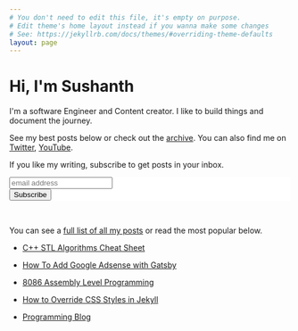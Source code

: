 ```yaml
---
# You don't need to edit this file, it's empty on purpose.
# Edit theme's home layout instead if you wanna make some changes
# See: https://jekyllrb.com/docs/themes/#overriding-theme-defaults
layout: page
---
```


<h1>Hi, I'm Sushanth</h1>

I'm a software Engineer and Content creator. I like to build things and document the journey.

See my best posts below or check out the [archive](/posts). You can also find me on [Twitter](https://twitter.com/iamkurdekar), [YouTube](https://www.youtube.com/logicalbee).

If you like my writing, subscribe to get posts in your inbox.

<!-- Begin Mailchimp Signup Form -->
<link href="//cdn-images.mailchimp.com/embedcode/horizontal-slim-10_7.css" rel="stylesheet" type="text/css">
<style type="text/css">
	#mc_embed_signup{background:#fff; clear:left; font:14px Helvetica,Arial,sans-serif; width:100%;}
	/* Add your own Mailchimp form style overrides in your site stylesheet or in this style block.
	   We recommend moving this block and the preceding CSS link to the HEAD of your HTML file. */
</style>
<div id="mc_embed_signup" style="border-style:none;">
<form action="https://logicalbee.us4.list-manage.com/subscribe/post?u=4b3196b6723d41d1ceec2de6f&amp;id=b9c30d9ce9" method="post" id="mc-embedded-subscribe-form" name="mc-embedded-subscribe-form" class="validate" target="_blank" novalidate>
    <div id="mc_embed_signup_scroll">
	<input type="email" value="" name="EMAIL" class="email" id="mce-EMAIL" placeholder="email address" required>
    <!-- real people should not fill this in and expect good things - do not remove this or risk form bot signups-->
    <div style="position: absolute; left: -4000px;" aria-hidden="true"><input type="text" name="b_858170d1a069716d224d84218_ddcdaff721" tabindex="-1" value=""></div>
    <div class="clear"><input type="submit" value="Subscribe" name="subscribe" id="mc-embedded-subscribe" class="button"></div>
    </div>
</form>
</div>

<!--End mc_embed_signup-->

<br />

You can see a [full list of all my posts](/posts) or read the most popular below.

* [C++ STL Algorithms Cheat Sheet](/C++STL-Algorithms-Cheat-Sheet)

* [How To Add Google Adsense with Gatsby](/How-To-Add-Google-Adsense-with-Gatsby)

* [8086 Assembly Level Programming](/8086-Assembly-Level-Programming)

* [How to Override CSS Styles in Jekyll](/how-to-override-css-styles-in-jekyll)

* [Programming Blog](https://www.logicalnumbers.com)

<script src="https://apis.google.com/js/platform.js"></script>

<div class="g-ytsubscribe" data-channelid="UC9tyRI1L7Ag97i0DZbUX5Dg" data-layout="full" data-count="default"></div>




